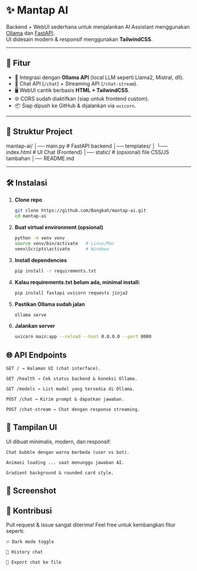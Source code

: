 # ✨ Mantap AI  

Backend + WebUI sederhana untuk menjalankan AI Assistant menggunakan [Ollama](https://ollama.ai) dan [FastAPI](https://fastapi.tiangolo.com).  
UI didesain modern & responsif menggunakan **TailwindCSS**.  

---

## 🚀 Fitur
- 🔗 Integrasi dengan **Ollama API** (local LLM seperti Llama2, Mistral, dll).
- 💬 Chat API (`/chat`) + Streaming API (`/chat-stream`).
- 🖥️ WebUI cantik berbasis **HTML + TailwindCSS**.
- 🌐 CORS sudah diaktifkan (siap untuk frontend custom).
- 📦 Siap dipush ke GitHub & dijalankan via `uvicorn`.

---

## 📂 Struktur Project

mantap-ai/
│── main.py # FastAPI backend
│── templates/
│ └── index.html # UI Chat (Frontend)
│── static/ # (opsional) file CSS/JS tambahan
│── README.md


---

## 🛠️ Instalasi

1. **Clone repo**
   ```bash
   git clone https://github.com/Bangkah/mantap-ai.git
   cd mantap-ai

2. **Buat virtual environment (opsional)**
    ```bash 
    python -m venv venv
    source venv/bin/activate   # Linux/Mac
    venv\Scripts\activate      # Windows

3. **Install dependencies**
    ```bash
    pip install -r requirements.txt

4. **Kalau requirements.txt belum ada, minimal install:**
    ```bash
    pip install fastapi uvicorn requests jinja2

5. **Pastikan Ollama sudah jalan**
    ```bash
    ollama serve

6. **Jalankan server**
    ```bash
    uvicorn main:app --reload --host 0.0.0.0 --port 8000

## 🌐 API Endpoints

    GET / → Halaman UI (chat interface).

    GET /health → Cek status backend & koneksi Ollama.

    GET /models → List model yang tersedia di Ollama.

    POST /chat → Kirim prompt & dapatkan jawaban.

    POST /chat-stream → Chat dengan response streaming.

## 🎨 Tampilan UI

UI dibuat minimalis, modern, dan responsif:

    Chat bubble dengan warna berbeda (user vs bot).

    Animasi loading ... saat menunggu jawaban AI.

    Gradient background & rounded card style.

## 📸 Screenshot

    

## 🤝 Kontribusi

Pull request & issue sangat diterima!
Feel free untuk kembangkan fitur seperti:

    🔥 Dark mode toggle

    📜 History chat

    📁 Export chat ke file

